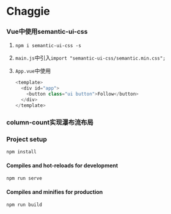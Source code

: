 # Chaggie

### Vue中使用semantic-ui-css

1. `npm i semantic-ui-css -s`

2. `main.js`中引入`import "semantic-ui-css/semantic.min.css";`

3. `App.vue`中使用

   ```js
   <template>
     <div id="app">
       <button class="ui button">Follow</button>
     </div>
   </template>
   ```




### column-count实现瀑布流布局





### Project setup

```
npm install
```

#### Compiles and hot-reloads for development

```
npm run serve
```

#### Compiles and minifies for production

```
npm run build
```
